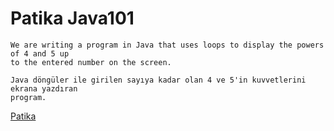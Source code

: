 # Patika Java101
```
We are writing a program in Java that uses loops to display the powers of 4 and 5 up 
to the entered number on the screen.
```

```
Java döngüler ile girilen sayıya kadar olan 4 ve 5'in kuvvetlerini ekrana yazdıran 
program.
```
[Patika](https://academy.patika.dev/courses/java101)